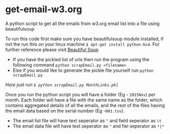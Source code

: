 # get-email-w3.org
A python script to get all the emails from w3.org email list into a file using beautifulsoup

To run this code first make sure you have beautifulsoup module installed, if not the run this on your linux machine `$ apt-get install python-bs4`. For further reference please visit [Beautiful Soup](http://www.crummy.com/software/BeautifulSoup/bs4/doc/)

- If you have the pickled list of urls then run the program using the following command `python scrapEmail.py <filename>`
- Else if you would like to generate the pickle file yourself run `python scrapEmail.py`

_Here just run `$ python scrapEmail.py MonthLinks.pkl`_

Once you run the python script you will have a folder (Eg - `2015Nov`) per month. Each folder will have a file with the same name as the folder, which contains aggregated details of all the emails, and the rest of the files having the email data based on the serial number (Eg -`001.tsv`).

- The email list file will have text seperator as `"` and field seperator as `\t`
- The email data file will have text seperator as `"` and fiel seperator as `*|*`
